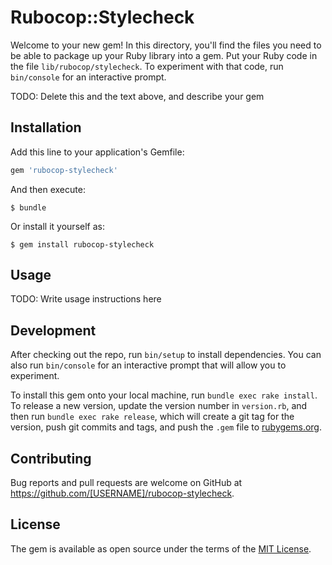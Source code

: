 # Rubocop::Stylecheck

Welcome to your new gem! In this directory, you'll find the files you need to be able to package up your Ruby library into a gem. Put your Ruby code in the file `lib/rubocop/stylecheck`. To experiment with that code, run `bin/console` for an interactive prompt.

TODO: Delete this and the text above, and describe your gem

## Installation

Add this line to your application's Gemfile:

```ruby
gem 'rubocop-stylecheck'
```

And then execute:

    $ bundle

Or install it yourself as:

    $ gem install rubocop-stylecheck

## Usage

TODO: Write usage instructions here

## Development

After checking out the repo, run `bin/setup` to install dependencies. You can also run `bin/console` for an interactive prompt that will allow you to experiment.

To install this gem onto your local machine, run `bundle exec rake install`. To release a new version, update the version number in `version.rb`, and then run `bundle exec rake release`, which will create a git tag for the version, push git commits and tags, and push the `.gem` file to [rubygems.org](https://rubygems.org).

## Contributing

Bug reports and pull requests are welcome on GitHub at https://github.com/[USERNAME]/rubocop-stylecheck.


## License

The gem is available as open source under the terms of the [MIT License](http://opensource.org/licenses/MIT).

